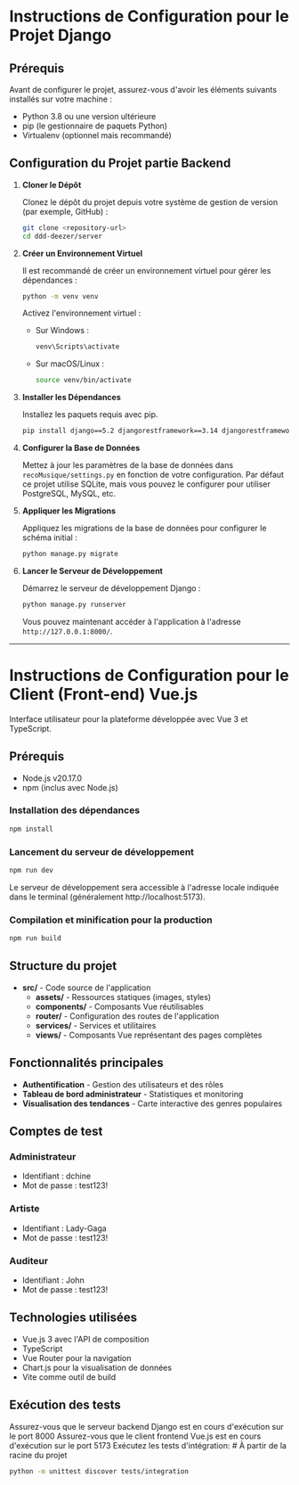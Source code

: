 # Instructions de Configuration pour le Projet Django

## Prérequis

Avant de configurer le projet, assurez-vous d'avoir les éléments suivants installés sur votre machine :

- Python 3.8 ou une version ultérieure
- pip (le gestionnaire de paquets Python)
- Virtualenv (optionnel mais recommandé)

## Configuration du Projet partie Backend

1. **Cloner le Dépôt**

   Clonez le dépôt du projet depuis votre système de gestion de version (par exemple, GitHub) :

   ```bash
   git clone <repository-url>
   cd ddd-deezer/server
   ```

2. **Créer un Environnement Virtuel**

   Il est recommandé de créer un environnement virtuel pour gérer les dépendances :

   ```bash
   python -m venv venv
   ```

   Activez l'environnement virtuel :

   - Sur Windows :
     ```bash
     venv\Scripts\activate
     ```

   - Sur macOS/Linux :
     ```bash
     source venv/bin/activate
     ```

3. **Installer les Dépendances**

   Installez les paquets requis avec pip.

   ```bash
   pip install django==5.2 djangorestframework==3.14 djangorestframework-simplejwt==5.2 django-cors-headers==4.0 django-admin-interface==0.20 colorfield==0.9
   ```

4. **Configurer la Base de Données**

   Mettez à jour les paramètres de la base de données dans `recoMusique/settings.py` en fonction de votre configuration. Par défaut ce projet utilise SQLite, mais vous pouvez le configurer pour utiliser PostgreSQL, MySQL, etc.

5. **Appliquer les Migrations**

   Appliquez les migrations de la base de données pour configurer le schéma initial :

   ```bash
   python manage.py migrate
   ```

6. **Lancer le Serveur de Développement**

   Démarrez le serveur de développement Django :

   ```bash
   python manage.py runserver
   ```

   Vous pouvez maintenant accéder à l'application à l'adresse `http://127.0.0.1:8000/`.


--- 

# Instructions de Configuration pour le Client (Front-end) Vue.js

Interface utilisateur pour la plateforme développée avec Vue 3 et TypeScript.

## Prérequis

- Node.js v20.17.0
- npm (inclus avec Node.js)

### Installation des dépendances

```bash
npm install
```

### Lancement du serveur de développement

```bash
npm run dev
```

Le serveur de développement sera accessible à l'adresse locale indiquée dans le terminal (généralement http://localhost:5173).

### Compilation et minification pour la production

```bash
npm run build
```

## Structure du projet

- **src/** - Code source de l'application
  - **assets/** - Ressources statiques (images, styles)
  - **components/** - Composants Vue réutilisables
  - **router/** - Configuration des routes de l'application
  - **services/** - Services et utilitaires
  - **views/** - Composants Vue représentant des pages complètes

## Fonctionnalités principales

- **Authentification** - Gestion des utilisateurs et des rôles
- **Tableau de bord administrateur** - Statistiques et monitoring
- **Visualisation des tendances** - Carte interactive des genres populaires

## Comptes de test

### Administrateur
- Identifiant : dchine
- Mot de passe : test123!

### Artiste
- Identifiant : Lady-Gaga
- Mot de passe : test123!

### Auditeur
- Identifiant : John
- Mot de passe : test123!

## Technologies utilisées

- Vue.js 3 avec l'API de composition
- TypeScript
- Vue Router pour la navigation
- Chart.js pour la visualisation de données
- Vite comme outil de build

## Exécution des tests
Assurez-vous que le serveur backend Django est en cours d'exécution sur le port 8000
Assurez-vous que le client frontend Vue.js est en cours d'exécution sur le port 5173
Exécutez les tests d'intégration:
\# À partir de la racine du projet
```bash
python -m unittest discover tests/integration
```